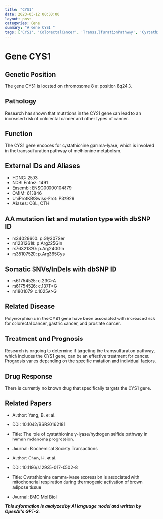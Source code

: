 ```yaml
---
title: "CYS1"
date: 2023-05-12 00:00:00
layout: post
categories: Gene
summary: "# Gene CYS1 "
tags: ['CYS1', 'ColorectalCancer', 'TranssulfurationPathway', 'CystathionineGammaLyase', 'CancerRisk', 'Treatment', 'Prognosis', 'DrugResponse']
---
```


# Gene CYS1 

## Genetic Position
The gene CYS1 is located on chromosome 8 at position 8q24.3. 

## Pathology 
Research has shown that mutations in the CYS1 gene can lead to an increased risk of colorectal cancer and other types of cancer. 

## Function 
The CYS1 gene encodes for cystathionine gamma-lyase, which is involved in the transsulfuration pathway of methionine metabolism. 

## External IDs and Aliases 
- HGNC: 2503
- NCBI Entrez: 1491
- Ensembl: ENSG00000104879
- OMIM: 613846
- UniProtKB/Swiss-Prot: P32929
- Aliases: CGL, CTH

## AA mutation list and mutation type with dbSNP ID 
- rs34029600: p.Gly307Ser 
- rs12312618: p.Arg225Gln 
- rs76321820: p.Arg240Gln 
- rs35107520: p.Arg365Cys

## Somatic SNVs/InDels with dbSNP ID 
- rs61754525: c.23G>A 
- rs61754526: c.137T>G 
- rs1801079: c.1025A>G 

## Related Disease
Polymorphisms in the CYS1 gene have been associated with increased risk for colorectal cancer, gastric cancer, and prostate cancer. 

## Treatment and Prognosis 
Research is ongoing to determine if targeting the transsulfuration pathway, which includes the CYS1 gene, can be an effective treatment for cancer. Prognosis varies depending on the specific mutation and individual factors. 

## Drug Response
There is currently no known drug that specifically targets the CYS1 gene. 

## Related Papers 
- Author: Yang, B. et al.
- DOI: 10.1042/BSR20162181 
- Title: The role of cystathionine γ-lyase/hydrogen sulfide pathway in human melanoma progression.
- Journal: Biochemical Society Transactions

- Author: Chen, H. et al. 
- DOI: 10.1186/s12935-017-0502-8 
- Title: Cystathionine gamma-lyase expression is associated with mitochondrial respiration during thermogenic activation of brown adipose tissue 
- Journal: BMC Mol Biol

**_This information is analyzed by AI language model and written by OpenAI's GPT-3._**